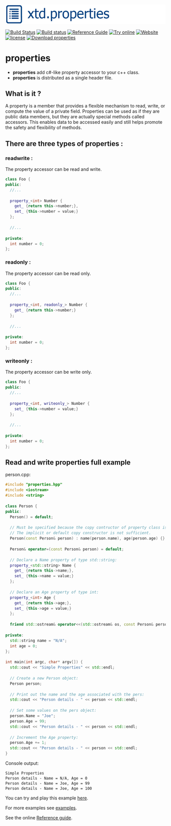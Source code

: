 [![properties picture](docs/pictures/header.png)](https://gammasoft71.wixsite.com/xtd-properties)

[![Build Status](https://travis-ci.org/gammasoft71/xtd_properties.svg?branch=master)](https://travis-ci.org/gammasoft71/xtd_properties)
[![Build status](https://ci.appveyor.com/api/projects/status/r3w9ojjiecp4vf8f?svg=true)](https://ci.appveyor.com/project/gammasoft71/xtd-properties)
[![Reference Guide](https://img.shields.io/badge/code-Reference_Guide-brightgreen.svg)](https://codedocs.xyz/gammasoft71/xtd_properties/)
[![Try online](https://img.shields.io/badge/try-online-brightgreen.svg)](https://wandbox.org/permlink/rH8PGQU9G3Auv6va)
[![Website](https://img.shields.io/badge/web-xtd.properties-brightgreen.svg)](https://gammasoft71.wixsite.com/xtd_properties)
[![license](https://img.shields.io/github/license/gammasoft71/xtd.properties.svg)](License.md)
[![Download properties](https://img.shields.io/sourceforge/dt/properties.svg)](https://sourceforge.net/projects/properties/files/latest/download)
<!--- 
[![Documentation](https://img.shields.io/badge/wiki-Documentaions-brightgreen.svg)](./README.md)
[![GitHub top language](https://img.shields.io/github/languages/top/gammasoft71/xtd.properties.svg)](https://cppreference.com)
[![os Windows](https://img.shields.io/badge/os-Windows-004080.svg))](README.md)
[![os macOS](https://img.shields.io/badge/os-macOS-004080.svg))](README.md)
[![os Linux](https://img.shields.io/badge/os-Linux-004080.svg))](README.md)
[![os iOS](https://img.shields.io/badge/os-iOS-004080.svg))](README.md)
[![os android](https://img.shields.io/badge/os-android-004080.svg))](README.md)
[![codecov](https://codecov.io/gh/gammasoft71/xtd.properties/branch/master/graph/badge.svg)](https://codecov.io/gh/gammasoft71/xtd.properties)
--->

# properties

* **properties** add c#-like property accessor to your c++ class.
* **properties** is distributed as a single header file.

## What is it ?

A property is a member that provides a flexible mechanism to read, write, or compute the value of a private field. Properties can be used as if they are public data members, but they are actually special methods called accessors. This enables data to be accessed easily and still helps promote the safety and flexibility of methods.

## There are three types of properties :

### readwrite :

The property accessor can be read and write.

```c++
class Foo {
public:
  //...
  
  property_<int> Number {
    get_ {return this->number;},
    set_ {this->number = value;}
  };
  
  //...
  
private:
  int number = 0;
};
```

### readonly :

The property accessor can be read only.

```c++
class Foo {
public:
  //...
  
  property_<int, readonly_> Number {
    get_ {return this->number;}
  };
  
  //...
  
private:
  int number = 0;
};
```

### writeonly :

The property accessor can be write only.

```c++
class Foo {
public:
  //...
  
  property_<int, writeonly_> Number {
    set_ {this->number = value;}
  };
  
  //...
  
private:
  int number = 0;
};
```

## Read and write properties full example

person.cpp:

```c++
#include "properties.hpp"
#include <iostream>
#include <string>

class Person {
public:
  Person() = default;

  // Must be specified because the copy contructor of property class is deleted.
  // The implicit or default copy constructor is not sufficient.
  Person(const Person& person) : name(person.name), age(person.age) {}

  Person& operator=(const Person& person) = default;
  
  // Declare a Name property of type std::string:
  property_<std::string> Name {
    get_ {return this->name;},
    set_ {this->name = value;}
  };
  
  // Declare an Age property of type int:
  property_<int> Age {
    get_ {return this->age;},
    set_ {this->age = value;}
  };
  
  friend std::ostream& operator<<(std::ostream& os, const Person& person) {return os << "Name = " << person.Name << ", Age = " << person.Age;}
   
private:
  std::string name = "N/A";
  int age = 0;
};

int main(int argc, char* argv[]) {
  std::cout << "Simple Properties" << std::endl;
    
  // Create a new Person object:
  Person person;
  
  // Print out the name and the age associated with the pers:
  std::cout << "Person details - " << person << std::endl;

  // Set some values on the pers object:
  person.Name = "Joe";
  person.Age = 99;
  std::cout << "Person details - " << person << std::endl;

  // Increment the Age property:
  person.Age += 1;
  std::cout << "Person details - " << person << std::endl;
}
```

Console output:

```
Simple Properties
Person details - Name = N/A, Age = 0
Person details - Name = Joe, Age = 99
Person details - Name = Joe, Age = 100
```
You can try and play this example [here](https://wandbox.org/permlink/aA17kJZXhJOYsTpW).

For more examples see [examples](examples).

See the online [Reference guide](https://gammasoft71.github.io/properties-doc/).
